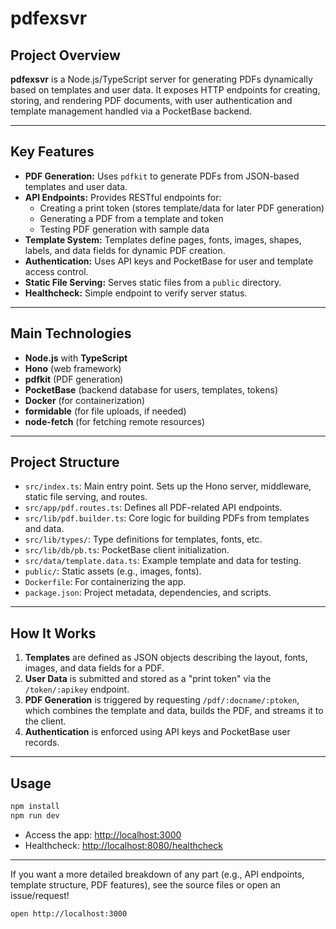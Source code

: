 # pdfexsvr

## Project Overview

**pdfexsvr** is a Node.js/TypeScript server for generating PDFs dynamically based on templates and user data. It exposes HTTP endpoints for creating, storing, and rendering PDF documents, with user authentication and template management handled via a PocketBase backend.

---

## Key Features

- **PDF Generation:** Uses `pdfkit` to generate PDFs from JSON-based templates and user data.
- **API Endpoints:** Provides RESTful endpoints for:
  - Creating a print token (stores template/data for later PDF generation)
  - Generating a PDF from a template and token
  - Testing PDF generation with sample data
- **Template System:** Templates define pages, fonts, images, shapes, labels, and data fields for dynamic PDF creation.
- **Authentication:** Uses API keys and PocketBase for user and template access control.
- **Static File Serving:** Serves static files from a `public` directory.
- **Healthcheck:** Simple endpoint to verify server status.

---

## Main Technologies

- **Node.js** with **TypeScript**
- **Hono** (web framework)
- **pdfkit** (PDF generation)
- **PocketBase** (backend database for users, templates, tokens)
- **Docker** (for containerization)
- **formidable** (for file uploads, if needed)
- **node-fetch** (for fetching remote resources)

---

## Project Structure

- `src/index.ts`: Main entry point. Sets up the Hono server, middleware, static file serving, and routes.
- `src/app/pdf.routes.ts`: Defines all PDF-related API endpoints.
- `src/lib/pdf.builder.ts`: Core logic for building PDFs from templates and data.
- `src/lib/types/`: Type definitions for templates, fonts, etc.
- `src/lib/db/pb.ts`: PocketBase client initialization.
- `src/data/template.data.ts`: Example template and data for testing.
- `public/`: Static assets (e.g., images, fonts).
- `Dockerfile`: For containerizing the app.
- `package.json`: Project metadata, dependencies, and scripts.

---

## How It Works

1. **Templates** are defined as JSON objects describing the layout, fonts, images, and data fields for a PDF.
2. **User Data** is submitted and stored as a "print token" via the `/token/:apikey` endpoint.
3. **PDF Generation** is triggered by requesting `/pdf/:docname/:ptoken`, which combines the template and data, builds the PDF, and streams it to the client.
4. **Authentication** is enforced using API keys and PocketBase user records.

---

## Usage

```bash
npm install
npm run dev
```

- Access the app: [http://localhost:3000](http://localhost:3000)
- Healthcheck: [http://localhost:8080/healthcheck](http://localhost:8080/healthcheck)

---

If you want a more detailed breakdown of any part (e.g., API endpoints, template structure, PDF features), see the source files or open an issue/request!

```
open http://localhost:3000
```
